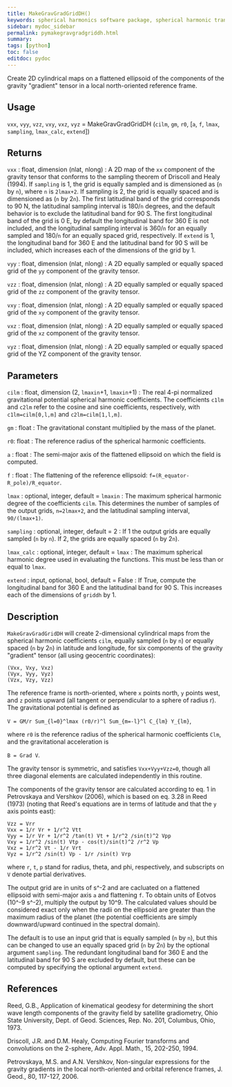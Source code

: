 ```yaml
---
title: MakeGravGradGridDH()
keywords: spherical harmonics software package, spherical harmonic transform, legendre functions, multitaper spectral analysis, fortran, Python, gravity, magnetic field
sidebar: mydoc_sidebar
permalink: pymakegravgradgriddh.html
summary:
tags: [python]
toc: false
editdoc: pydoc
---
```


Create 2D cylindrical maps on a flattened ellipsoid of the components of the gravity "gradient" tensor in a local north-oriented reference frame.

## Usage

`vxx`, `vyy`, `vzz`, `vxy`, `vxz`, `vyz` = MakeGravGradGridDH (`cilm`, `gm`, `r0`, [`a`, `f`, `lmax`, `sampling`, `lmax_calc`, `extend`])

## Returns

`vxx` : float, dimension (nlat, nlong)
:   A 2D map of the `xx` component of the gravity tensor that conforms to the sampling theorem of Driscoll and Healy (1994). If `sampling` is 1, the grid is equally sampled and is dimensioned as (`n` by `n`), where `n` is `2lmax+2`. If sampling is 2, the grid is equally spaced and is dimensioned as (`n` by 2`n`). The first latitudinal band of the grid corresponds to 90 N, the latitudinal sampling interval is 180/`n` degrees, and the default behavior is to exclude the latitudinal band for 90 S. The first longitudinal band of the grid is 0 E, by default the longitudinal band for 360 E is not included, and the longitudinal sampling interval is 360/`n` for an equally sampled and 180/`n` for an equally spaced grid, respectively. If `extend` is 1, the longitudinal band for 360 E and the latitudinal band for 90 S will be included, which increases each of the dimensions of the grid by 1.

`vyy` : float, dimension (nlat, nlong)
:   A 2D equally sampled or equally spaced grid of the `yy` component of the gravity tensor.

`vzz` : float, dimension (nlat, nlong)
:   A 2D equally sampled or equally spaced grid of the `zz` component of the gravity tensor.

`vxy` : float, dimension (nlat, nlong)
:   A 2D equally sampled or equally spaced grid of the `xy` component of the gravity tensor.

`vxz` : float, dimension (nlat, nlong)
:   A 2D equally sampled or equally spaced grid of the `xz` component of the gravity tensor.

`vyz` : float, dimension (nlat, nlong)
:   A 2D equally sampled or equally spaced grid of the YZ component of the gravity tensor.

## Parameters

`cilm` : float, dimension (2, `lmaxin`+1, `lmaxin`+1)
:   The real 4-pi normalized gravitational potential spherical harmonic coefficients. The coefficients `c1lm` and `c2lm` refer to the cosine and sine coefficients, respectively, with `c1lm=cilm[0,l,m]` and `c2lm=cilm[1,l,m]`.

`gm` : float
:   The gravitational constant multiplied by the mass of the planet.

`r0`: float
:   The reference radius of the spherical harmonic coefficients.

`a` : float
:   The semi-major axis of the flattened ellipsoid on which the field is computed.

`f` : float
:   The flattening of the reference ellipsoid: `f=(R_equator-R_pole)/R_equator`.

`lmax` : optional, integer, default = `lmaxin`
:   The maximum spherical harmonic degree of the coefficients `cilm`. This determines the number of samples of the output grids, `n=2lmax+2`, and the latitudinal sampling interval, `90/(lmax+1)`.

`sampling` : optional, integer, default = 2
:   If 1 the output grids are equally sampled (`n` by `n`). If 2, the grids are equally spaced (`n` by 2`n`).

`lmax_calc` : optional, integer, default = `lmax`
:   The maximum spherical harmonic degree used in evaluating the functions. This must be less than or equal to `lmax`.

`extend` : input, optional, bool, default = False
:   If True, compute the longitudinal band for 360 E and the latitudinal band for 90 S. This increases each of the dimensions of `griddh` by 1.

## Description

`MakeGravGradGridDH` will create 2-dimensional cylindrical maps from the spherical harmonic coefficients `cilm`, equally sampled (`n` by `n`) or equally spaced (`n` by 2`n`) in latitude and longitude, for six components of the gravity "gradient" tensor (all using geocentric coordinates):

`(Vxx, Vxy, Vxz)`  
`(Vyx, Vyy, Vyz)`  
`(Vzx, Vzy, Vzz)`

The reference frame is north-oriented, where `x` points north, `y` points west, and `z` points upward (all tangent or perpendicular to a sphere of radius r). The gravitational potential is defined as

`V = GM/r Sum_{l=0}^lmax (r0/r)^l Sum_{m=-l}^l C_{lm} Y_{lm}`,

where `r0` is the reference radius of the spherical harmonic coefficients `Clm`, and the gravitational acceleration is

`B = Grad V`.

The gravity tensor is symmetric, and satisfies `Vxx+Vyy+Vzz=0`, though all three diagonal elements are calculated independently in this routine.

The components of the gravity tensor are calculated according to eq. 1 in Petrovskaya and Vershkov (2006), which is based on eq. 3.28 in Reed (1973) (noting that Reed's equations are in terms of latitude and that the `y` axis points east):

`Vzz = Vrr`  
`Vxx = 1/r Vr + 1/r^2 Vtt`  
`Vyy = 1/r Vr + 1/r^2 /tan(t) Vt + 1/r^2 /sin(t)^2 Vpp`  
`Vxy = 1/r^2 /sin(t) Vtp - cos(t)/sin(t)^2 /r^2 Vp`  
`Vxz = 1/r^2 Vt - 1/r Vrt`  
`Vyz = 1/r^2 /sin(t) Vp - 1/r /sin(t) Vrp`

where `r`, `t`, `p` stand for radius, theta, and phi, respectively, and subscripts on `V` denote partial derivatives.

The output grid are in units of s^-2 and are cacluated on a flattened ellipsoid with semi-major axis `a` and flattening `f`. To obtain units of Eotvos (10^-9 s^-2), multiply the output by 10^9. The calculated values should be considered exact only when the radii on the ellipsoid are greater than the maximum radius of the planet (the potential coefficients are simply downward/upward continued in the spectral domain).

The default is to use an input grid that is equally sampled (`n` by `n`), but this can be changed to use an equally spaced grid (`n` by 2`n`) by the optional argument `sampling`. The redundant longitudinal band for 360 E and the latitudinal band for 90 S are excluded by default, but these can be computed by specifying the optional argument `extend`.

## References

Reed, G.B., Application of kinematical geodesy for determining
the short wave length components of the gravity field by satellite gradiometry, Ohio State University, Dept. of Geod. Sciences, Rep. No. 201, Columbus, Ohio, 1973.

Driscoll, J.R. and D.M. Healy, Computing Fourier transforms and convolutions on the 2-sphere, Adv. Appl. Math., 15, 202-250, 1994.

Petrovskaya, M.S. and A.N. Vershkov, Non-singular expressions for the gravity gradients in the local north-oriented and orbital reference frames, J. Geod., 80, 117-127, 2006.
